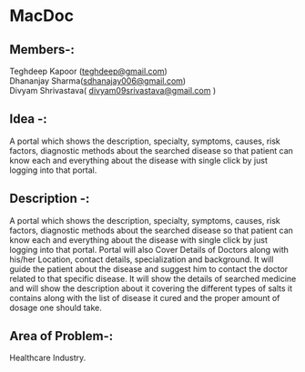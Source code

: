 # MacDoc

## Members-:
Teghdeep Kapoor (teghdeep@gmail.com)  <br />
Dhananjay Sharma(sdhanajay006@gmail.com) <br />
Divyam Shrivastava( divyam09srivastava@gmail.com ) <br />

## Idea -:
A portal which shows the description, specialty, symptoms, causes, risk factors, diagnostic methods about the searched disease so that patient can know each and everything about the disease with single click by just logging into that portal.

## Description -:
A portal which shows the description, specialty, symptoms, causes, risk factors, diagnostic methods about the searched disease so that patient can know each and everything about the disease with single click by just logging into that portal.
Portal will also Cover Details of Doctors along with his/her Location, contact details, specialization and background.
It will guide the patient about the disease and suggest him to contact the doctor related to that specific disease.
It will show the details of searched medicine and will show the description about it covering the different types of salts it contains along with the list of disease it cured and the proper amount of dosage one should take.

## Area of Problem-: 
Healthcare Industry.

